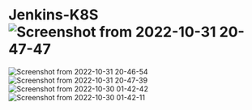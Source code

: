 # Jenkins-K8S![Screenshot from 2022-10-31 20-47-47](https://user-images.githubusercontent.com/73159522/199231891-e623de89-454b-428f-ac73-331bc7f5a456.png)
![Screenshot from 2022-10-31 20-46-54](https://user-images.githubusercontent.com/73159522/199232225-ae087fc7-5c3b-4045-92ce-75b84c03f1f6.png)
![Screenshot from 2022-10-31 20-47-39](https://user-images.githubusercontent.com/73159522/199232229-25f1611a-a57b-499f-8371-f2e9e55c54bc.png)
![Screenshot from 2022-10-30 01-42-42](https://user-images.githubusercontent.com/73159522/199232266-02595e19-459d-46cc-aeff-6c2391aa635b.png)
![Screenshot from 2022-10-30 01-42-11](https://user-images.githubusercontent.com/73159522/199232319-609cb8bb-0d54-4ac4-bbf9-b61961813b72.png)

